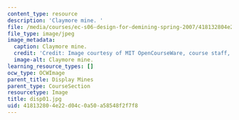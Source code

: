 ```yaml
---
content_type: resource
description: 'Claymore mine. '
file: /media/courses/ec-s06-design-for-demining-spring-2007/418132804e22d04c0a50a58548f2f7f8_disp01.jpg
file_type: image/jpeg
image_metadata:
  caption: Claymore mine.
  credit: 'Credit: Image courtesy of MIT OpenCourseWare, course staff, and students.'
  image-alt: Claymore mine.
learning_resource_types: []
ocw_type: OCWImage
parent_title: Display Mines
parent_type: CourseSection
resourcetype: Image
title: disp01.jpg
uid: 41813280-4e22-d04c-0a50-a58548f2f7f8
---
```

